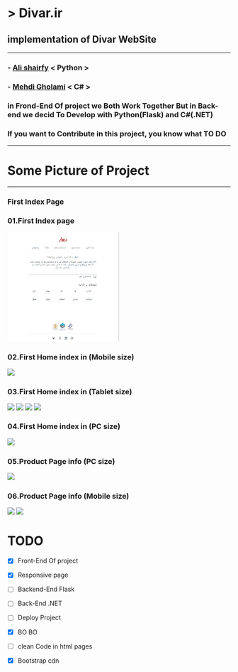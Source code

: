 # > Divar.ir
## implementation of Divar WebSite

---

### - [Ali shairfy](https://github.com/alisharify7) < Python >
### - [Mehdi Gholami](https://github.com/cc-Mehdi) < C# >

### in Frond-End Of project we Both Work Together But in Back-end we decid To Develop with Python(Flask) and C#(.NET)
### If you want to Contribute in this project, you know what TO DO

---

# Some Picture of Project

---

### First Index Page

### 01.First Index page
<img src="https://github.com/alisharify7/Html-Page/raw/main/Indexs-pages/01-Divar/divar-First-index/image/index.png" style="width:50%;"> 

### 02.First Home index in (Mobile size)
<img src="https://github.com/alisharify7/Divar.ir/blob/main/Readme-files/home-mobile-size.png" style="width:50%;"> 

### 03.First Home index in (Tablet size)
<img src="https://github.com/alisharify7/Divar.ir/blob/main/Readme-files/index-pc-mobile.png" style="width:50%;"> 
<img src="https://github.com/alisharify7/Divar.ir/blob/main/Readme-files/index-pc.png" style="width:50%;"> 
<img src="https://github.com/alisharify7/Divar.ir/blob/main/Readme-files/index-pc1.png" style="width:50%;"> 
<img src="https://github.com/alisharify7/Divar.ir/blob/main/Readme-files/customer-mobile-1.png" style="width:50%;"> 




### 04.First Home index in (PC size)
<img src="https://github.com/alisharify7/Divar.ir/blob/main/Readme-files/home.png" style="width:50%;"> 

### 05.Product Page info (PC size)
<img src="https://github.com/alisharify7/Divar.ir/blob/main/Readme-files/pro-home.png" style="width:50%;"> 


### 06.Product Page info (Mobile size)
<img src="https://github.com/alisharify7/Divar.ir/blob/main/Readme-files/pro-mobile-size.png" style="width:50%;">
<img src="https://github.com/alisharify7/Divar.ir/blob/main/Readme-files/pro-mobile-foot.png" style="width:50%;"> 





# TODO
- [x] Front-End Of project
- [x] Responsive page
- [ ] Backend-End Flask
- [ ] Back-End .NET
- [ ] Deploy Project
- [x] BO BO
- [ ] clean Code in html pages
- [x] Bootstrap cdn 


